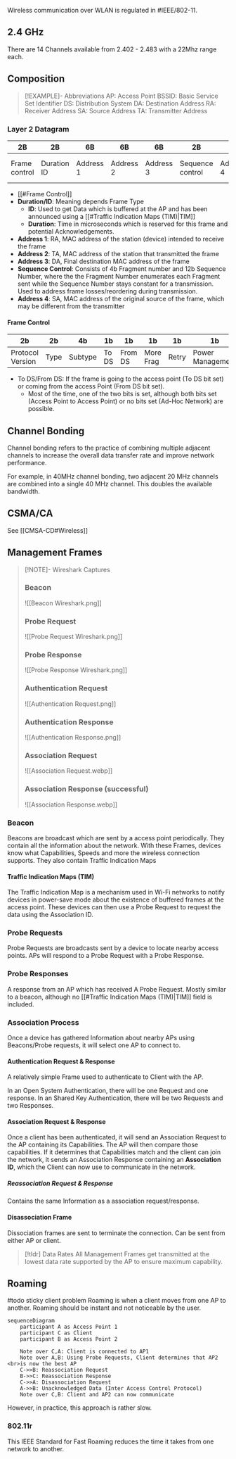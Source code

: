 Wireless communication over WLAN is regulated in #IEEE/802-11.
## 2.4 GHz
There are 14 Channels available from 2.402 - 2.483 with a 22Mhz range each.

## Composition

> [!EXAMPLE]- Abbreviations
> AP: Access Point
> BSSID: Basic Service Set Identifier
> DS: Distribution System
> DA: Destination Address
> RA: Receiver Address
> SA: Source Address
> TA: Transmitter Address

### Layer 2 Datagram

| 2B | 2B | 6B | 6B | 6B | 2B | 6B | … | 4B |
| ---- | ---- | ---- | ---- | ---- | ---- | ---- | ---- | ---- |
| Frame control | Duration ID | Address 1 | Address<br>2 | Address<br>3 | Sequence<br>control | Address<br>4 | Data | Frame check<br>sequence |

- [[#Frame Control]]
- **Duration/ID**: Meaning depends Frame Type
	- **ID**: Used to get Data which is buffered at the AP and has been announced using a [[#Traffic Indication Maps (TIM)|TIM]]
	- **Duration**: Time in microseconds which is reserved for this frame and potential Acknowledgements.
- **Address 1**: RA, MAC address of the station (device) intended to receive the frame
- **Address 2**: TA, MAC address of the station that transmitted the frame
- **Address 3**: DA, Final destination MAC address of the frame
- **Sequence Control**: Consists of 4b Fragment number and 12b Sequence Number, where the the Fragment Number enumerates each Fragment sent while the Sequence Number stays constant for a transmission. Used to address frame losses/reordering during transmission.
- **Address 4**: SA, MAC address of the original source of the frame, which may be different from the transmitter

#### Frame Control

| 2b | 2b | 4b | 1b | 1b | 1b | 1b | 1b | 1b | 1b | 1b |
| ---- | ---- | ---- | ---- | ---- | ---- | ---- | ---- | ---- | ---- | ---- |
| Protocol Version | Type | Subtype | To DS | From DS | More Frag | Retry | Power Management | More Fragments | WEP | Reserved |

- To DS/From DS: If the frame is going to the access point (To DS bit set) or coming from the access Point (From DS bit set).
	- Most of the time, one of the two bits is set, although both bits set (Access Point to Access Point) or no bits set (Ad-Hoc Network) are possible.

## Channel Bonding
Channel bonding refers to the practice of combining multiple adjacent channels to increase the overall data transfer rate and improve network performance.

For example, in 40MHz channel bonding, two adjacent 20 MHz channels are combined into a single 40 MHz channel. This doubles the available bandwidth.

## CSMA/CA
See [[CMSA-CD#Wireless]]

## Management Frames

> [!NOTE]- Wireshark Captures
> ### Beacon
>  ![[Beacon Wireshark.png]]
>  ### Probe Request
>  ![[Probe Request Wireshark.png]]
>  ### Probe Response
>  ![[Probe Response Wireshark.png]]
>  ### Authentication Request
>  ![[Authentication Request.png]]
>  ### Authentication Response
>  ![[Authentication Response.png]]
>  ### Association Request
>  ![[Association Request.webp]]
>  ### Association Response (successful)
>  ![[Association Response.webp]]

### Beacon
Beacons are broadcast which are sent by a access point periodically. They contain all the information about the network. With these Frames, devices know what Capabilities, Speeds and more the wireless connection supports. They also contain Traffic Indication Maps

#### Traffic Indication Maps (TIM)
The Traffic Indication Map is a mechanism used in Wi-Fi networks to notify devices in power-save mode about the existence of buffered frames at the access point. These devices can then use a Probe Request to request the data using the Association ID.

### Probe Requests
Probe Requests are broadcasts sent by a device to locate nearby access points. APs will respond to a Probe Request with a Probe Response.

### Probe Responses
A response from an AP which has received A Probe Request. Mostly similar to a beacon, although no [[#Traffic Indication Maps (TIM)|TIM]] field is included.

### Association Process
Once a device has gathered Information about nearby APs using Beacons/Probe requests, it will select one AP to connect to.

#### Authentication Request & Response
A relatively simple Frame used to authenticate to Client with the AP.

In an Open System Authentication, there will be one Request and one response. In an Shared Key Authentication, there will be two Requests and two Responses.

#### Association Request & Response
Once a client has been authenticated, it will send an Association Request to the AP containing its Capabilities. The AP will then compare those capabilities. If it determines that Capabilities match and the client can join the network, it sends an Association Response containing an **Association ID**, which the Client can now use to communicate in the network.

##### Reassociation Request & Response
Contains the same Information as a association request/response.

#### Disassociation Frame
Dissociation frames are sent to terminate the connection. Can be sent from either AP or client.

> [!tldr] Data Rates
> All Management Frames get transmitted at the lowest data rate supported by the AP to ensure maximum capability.

## Roaming
#todo sticky client problem
Roaming is when a client moves from one AP to another. Roaming should be instant and not noticeable by the user.
```mermaid
sequenceDiagram
    participant A as Access Point 1
    participant C as Client
    participant B as Access Point 2

    Note over C,A: Client is connected to AP1
    Note over A,B: Using Probe Requests, Client determines that AP2 <br>is now the best AP
    C->>B: Reassociation Request
    B->>C: Reassociation Response
    C->>A: Disassociation Request 
    A->>B: Unacknowledged Data (Inter Access Control Protocol)
    Note over C,B: Client and AP2 can now communicate
```
However, in practice, this approach is rather slow.

### 802.11r
This IEEE Standard for Fast Roaming reduces the time it takes from one network to another.
